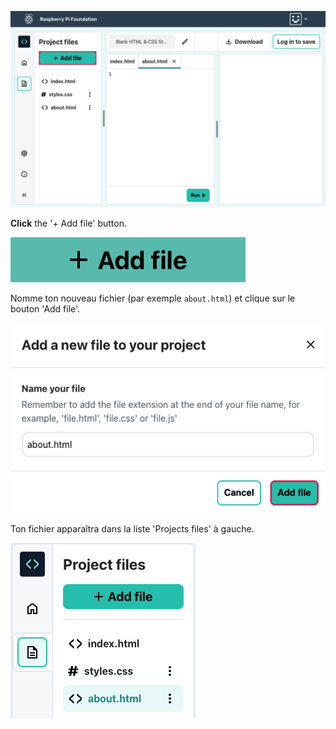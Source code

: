 ![Le bouton "Add file" dans l'Editor.](images/addFileHighlighted.png)

**Click** the '+ Add file' button.

![Le bouton "Add file".](images/addFile.png)

Nomme ton nouveau fichier (par exemple `about.html`) et clique sur le bouton 'Add file'.

![La fenêtre de dialogue "Add file".](images/addFilePopup.png)

Ton fichier apparaîtra dans la liste 'Projects files' à gauche.

![La liste "Project files" montrant le nouveau fichier "about.html" en surbrillance.](images/about-file.png)
